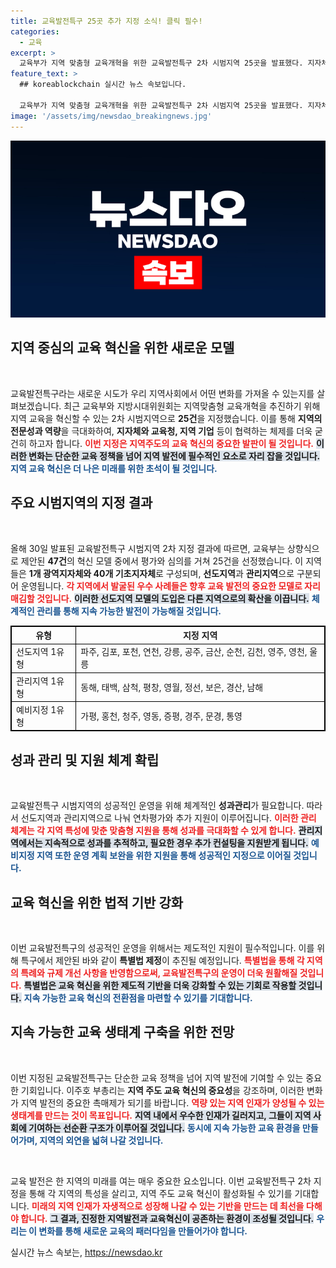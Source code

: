 ```yaml
---
title: 교육발전특구 25곳 추가 지정 소식! 클릭 필수!
categories:
  - 교육
excerpt: >
  교육부가 지역 맞춤형 교육개혁을 위한 교육발전특구 2차 시범지역 25곳을 발표했다. 지자체와 교육청 등 협력으로 지역 인재 양성과 혁신을 이끌 계획이다. 교육 혁명의 새로운 장이 열리다!
feature_text: >
  ## koreablockchain 실시간 뉴스 속보입니다.

  교육부가 지역 맞춤형 교육개혁을 위한 교육발전특구 2차 시범지역 25곳을 발표했다. 지자체와 교육청 등 협력으로 지역 인재 양성과 혁신을 이끌 계획이다. 교육 혁명의 새로운 장이 열리다!
image: '/assets/img/newsdao_breakingnews.jpg'
---
```


<p><img src="/assets/img/newsdao_breakingnews.jpg" alt="koreablockchain 속보" /></p>

<h2 data-ke-size="size26">지역 중심의 교육 혁신을 위한 새로운 모델</h2>

<p data-ke-size="size16">&nbsp;</p>

<p>교육발전특구라는 새로운 시도가 우리 지역사회에서 어떤 변화를 가져올 수 있는지를 살펴보겠습니다. 최근 교육부와 지방시대위원회는 지역맞춤형 교육개혁을 추진하기 위해 지역 교육을 혁신할 수 있는 2차 시범지역으로 <strong>25건</strong>을 지정했습니다. 이를 통해 <strong>지역의 전문성과 역량</strong>을 극대화하여, <strong>지자체와 교육청, 지역 기업</strong> 등이 협력하는 체제를 더욱 굳건히 하고자 합니다. <b><span style="color: #ee2323;">이번 지정은 지역주도의 교육 혁신의 중요한 발판이 될 것입니다.</span></b> <b><span style="background-color: #21538527;">이러한 변화는 단순한 교육 정책을 넘어 지역 발전에 필수적인 요소로 자리 잡을 것입니다.</span></b> <b><span style="color: #1a5490;">지역 교육 혁신은 더 나은 미래를 위한 초석이 될 것입니다.</span></b></p>

<h2 data-ke-size="size26">주요 시범지역의 지정 결과</h2>

<p data-ke-size="size16">&nbsp;</p>

<p>올해 30일 발표된 교육발전특구 시범지역 2차 지정 결과에 따르면, 교육부는 상향식으로 제안된 <strong>47건</strong>의 혁신 모델 중에서 평가와 심의를 거쳐 25건을 선정했습니다. 이 지역들은 <strong>1개 광역지자체와 40개 기초지자체</strong>로 구성되며, <strong>선도지역</strong>과 <strong>관리지역</strong>으로 구분되어 운영됩니다. <b><span style="color: #ee2323;">각 지역에서 발굴된 우수 사례들은 향후 교육 발전의 중요한 모델로 자리매김할 것입니다.</span></b> <b><span style="background-color: #21538527;">이러한 선도지역 모델의 도입은 다른 지역으로의 확산을 이끕니다.</span></b> <b><span style="color: #1a5490;">체계적인 관리를 통해 지속 가능한 발전이 가능해질 것입니다.</span></b></p>

<table style="width: 100%; border: 1px solid black; border-collapse: collapse;">
<tr>
<th style="border: 1px solid black;">유형</th>
<th style="border: 1px solid black;">지정 지역</th>
</tr>
<tr>
<td style="border: 1px solid black;">선도지역 1유형</td>
<td style="border: 1px solid black;">파주, 김포, 포천, 연천, 강릉, 공주, 금산, 순천, 김천, 영주, 영천, 울릉</td>
</tr>
<tr>
<td style="border: 1px solid black;">관리지역 1유형</td>
<td style="border: 1px solid black;">동해, 태백, 삼척, 평창, 영월, 정선, 보은, 경산, 남해</td>
</tr>
<tr>
<td style="border: 1px solid black;">예비지정 1유형</td>
<td style="border: 1px solid black;">가평, 홍천, 청주, 영동, 증평, 경주, 문경, 통영</td>
</tr>
</table>

<h2 data-ke-size="size26">성과 관리 및 지원 체계 확립</h2>

<p data-ke-size="size16">&nbsp;</p>

<p>교육발전특구 시범지역의 성공적인 운영을 위해 체계적인 <strong>성과관리</strong>가 필요합니다. 따라서 선도지역과 관리지역으로 나눠 연차평가와 추가 지원이 이루어집니다. <b><span style="color: #ee2323;">이러한 관리 체계는 각 지역 특성에 맞춘 맞춤형 지원을 통해 성과를 극대화할 수 있게 합니다.</span></b> <b><span style="background-color: #21538527;">관리지역에서는 지속적으로 성과를 추적하고, 필요한 경우 추가 컨설팅을 지원받게 됩니다.</span></b> <b><span style="color: #1a5490;">예비지정 지역 또한 운영 계획 보완을 위한 지원을 통해 성공적인 지정으로 이어질 것입니다.</span></b></p>

<h2 data-ke-size="size26">교육 혁신을 위한 법적 기반 강화</h2>

<p data-ke-size="size16">&nbsp;</p>

<p>이번 교육발전특구의 성공적인 운영을 위해서는 제도적인 지원이 필수적입니다. 이를 위해 특구에서 제안된 바와 같이 <strong>특별법 제정</strong>이 추진될 예정입니다. <b><span style="color: #ee2323;">특별법을 통해 각 지역의 특례와 규제 개선 사항을 반영함으로써, 교육발전특구의 운영이 더욱 원활해질 것입니다.</span></b> <b><span style="background-color: #21538527;">특별법은 교육 혁신을 위한 제도적 기반을 더욱 강화할 수 있는 기회로 작용할 것입니다.</span></b> <b><span style="color: #1a5490;">지속 가능한 교육 혁신의 전환점을 마련할 수 있기를 기대합니다.</span></b></p>

<h2 data-ke-size="size26">지속 가능한 교육 생태계 구축을 위한 전망</h2>

<p data-ke-size="size16">&nbsp;</p>

<p>이번 지정된 교육발전특구는 단순한 교육 정책을 넘어 지역 발전에 기여할 수 있는 중요한 기회입니다. 이주호 부총리는 <strong>지역 주도 교육 혁신의 중요성</strong>을 강조하며, 이러한 변화가 지역 발전의 중요한 촉매제가 되기를 바랍니다. <b><span style="color: #ee2323;">역량 있는 지역 인재가 양성될 수 있는 생태계를 만드는 것이 목표입니다.</span></b> <b><span style="background-color: #21538527;">지역 내에서 우수한 인재가 길러지고, 그들이 지역 사회에 기여하는 선순환 구조가 이루어질 것입니다.</span></b> <b><span style="color: #1a5490;">동시에 지속 가능한 교육 환경을 만들어가며, 지역의 외연을 넓혀 나갈 것입니다.</span></b></p>

<p data-ke-size="size16">&nbsp;</p>

<p>교육 발전은 한 지역의 미래를 여는 매우 중요한 요소입니다. 이번 교육발전특구 2차 지정을 통해 각 지역의 특성을 살리고, 지역 주도 교육 혁신이 활성화될 수 있기를 기대합니다. <b><span style="color: #ee2323;">미래의 지역 인재가 자생적으로 성장해 나갈 수 있는 기반을 만드는 데 최선을 다해야 합니다.</span></b> <b><span style="background-color: #21538527;">그 결과, 진정한 지역발전과 교육혁신이 공존하는 환경이 조성될 것입니다.</span></b> <b><span style="color: #1a5490;">우리는 이 변화를 통해 새로운 교육의 패러다임을 만들어가야 합니다.</span></b></p>
실시간 뉴스 속보는, <a href="https://newsdao.kr" rel="dofollow">https://newsdao.kr</a>


